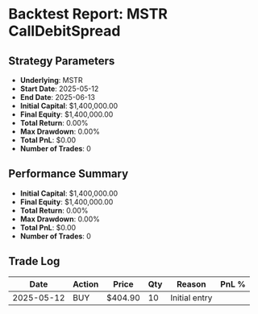 # Backtest Report: MSTR CallDebitSpread

## Strategy Parameters
- **Underlying**: MSTR
- **Start Date**: 2025-05-12
- **End Date**: 2025-06-13
- **Initial Capital**: $1,400,000.00
- **Final Equity**: $1,400,000.00
- **Total Return**: 0.00%
- **Max Drawdown**: 0.00%
- **Total PnL**: $0.00
- **Number of Trades**: 0

## Performance Summary
- **Initial Capital**: $1,400,000.00
- **Final Equity**: $1,400,000.00
- **Total Return**: 0.00%
- **Max Drawdown**: 0.00%
- **Total PnL**: $0.00
- **Number of Trades**: 0


## Trade Log

| Date | Action | Price | Qty | Reason | PnL % |
|------|--------|-------|-----|--------|-------|
| 2025-05-12 | BUY | $404.90 | 10 | Initial entry |  |

